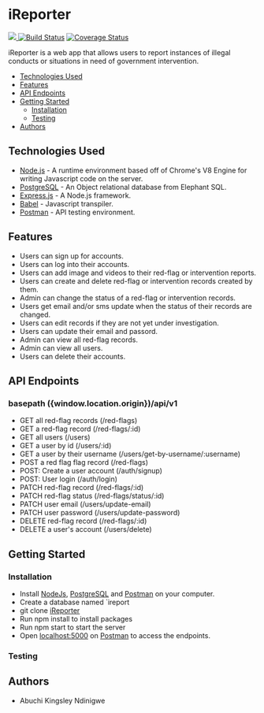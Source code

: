 # iReporter

<a href="https://codeclimate.com/github/AbuchiKings/iReporter/maintainability"><img src="https://api.codeclimate.com/v1/badges/09e7f232ab426a440388/maintainability" />  [![Build Status](https://travis-ci.org/AbuchiKings/iReporter.svg?branch=develop)](https://travis-ci.org/AbuchiKings/iReporter) [![Coverage Status](https://coveralls.io/repos/github/AbuchiKings/iReporter/badge.svg?branch=develop)](https://coveralls.io/github/AbuchiKings/iReporter?branch=develop)

iReporter is a web app that allows users to report instances of illegal conducts or situations in need of government intervention.

* [Technologies Used](#technologies-used)
* [Features](#features)
* [API Endpoints](#api-endpoints)
* [Getting Started](#getting-started)
    * [Installation](#installation)
    * [Testing](#testing)
* [Authors](#authors)



## Technologies Used

* [Node.js](https://nodejs.org) - A runtime environment based off of Chrome's V8 Engine for writing Javascript code on the server.
* [PostgreSQL](https://www.postgresql.org) - An Object relational database from Elephant SQL.
* [Express.js](https://expressjs.com) - A Node.js framework.
* [Babel](https://babeljs.io) - Javascript transpiler.
* [Postman](https://www.getpostman.com/) - API testing environment.



## Features

* Users can sign up for accounts.
* Users can log into their accounts.
* Users can add image and videos to their red-flag or intervention reports.
* Users can create and delete red-flag or intervention records created by them.
* Admin can change the status of a red-flag or intervention records.
* Users get email and/or sms update when the status of their records are changed.
* Users can edit records if they are not yet under investigation.
* Users can update their email and passord.
* Admin can view all red-flag records.
* Admin can view all users. 
* Users can delete their accounts. 


## API Endpoints

### basepath ({window.location.origin})/api/v1

* GET all red-flag records          (/red-flags)
* GET a red-flag record             (/red-flags/:id)
* GET all users                     (/users)
* GET a user by id                  (/users/:id)
* GET a user by their username      (/users/get-by-username/:username)
* POST a red flag flag record       (/red-flags)
* POST: Create a user account       (/auth/signup)
* POST: User login                  (/auth/login)
* PATCH red-flag record             (/red-flags/:id)
* PATCH red-flag status             (/red-flags/status/:id)
* PATCH user email                  (/users/update-email)
* PATCH user password               (/users/update-password)
* DELETE red-flag record            (/red-flags/:id)
* DELETE a user's account           (/users/delete)


## Getting Started

### Installation

* Install [NodeJs](https://nodejs.org/en/download/), [PostgreSQL](https://www.postgresql.org/download/) and [Postman](https://www.getpostman.com/) on your computer.
* Create a database named `ireport
* git clone [iReporter](https://github.com/AbuchiKings/iReporter.git)
* Run npm install to install packages
* Run npm start to start the server
* Open [localhost:5000](http://localhost:5000/) on  [Postman](https://www.getpostman.com/) to access the endpoints.

### Testing


## Authors
*  Abuchi Kingsley Ndinigwe
